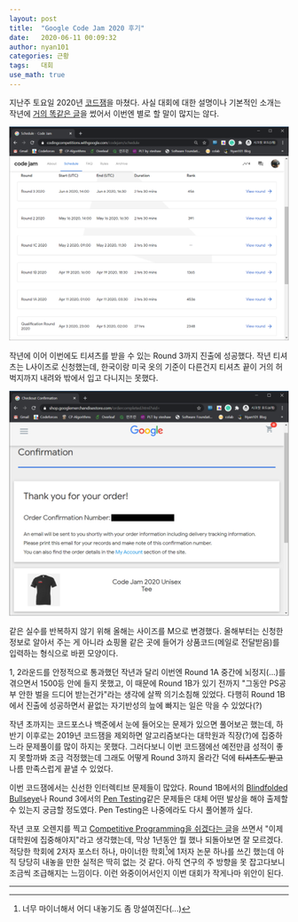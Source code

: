 ```yaml
---
layout: post
title:  "Google Code Jam 2020 후기"
date:   2020-06-11 00:09:32
author: nyan101
categories: 근황
tags:	대회
use_math: true
---
```


지난주 토요일 2020년 [코드잼](https://codingcompetitions.withgoogle.com/codejam)을 마쳤다. 사실 대회에 대한 설명이나 기본적인 소개는 작년에 [거의 똑같은 글](https://nyan101.github.io/blog/Google-CodeJam-2019-review)을 썼어서 이번엔 별로 할 말이 많지는 않다.

<img src="/assets/images/2020/06/GCJ-result.png" width="800px">

작년에 이어 이번에도 티셔츠를 받을 수 있는 Round 3까지 진출에 성공했다. 작년 티셔츠는 L사이즈로 신청했는데, 한국이랑 미국 옷의 기준이 다른건지 티셔츠 끝이 거의 허벅지까지 내려와 밖에서 입고 다니지는 못했다.

<img src="/assets/images/2020/06/GCJ-Tshirt-order.png" width="800px">

같은 실수를 반복하지 않기 위해 올해는 사이즈를 M으로 변경했다. 올해부터는 신청한 정보로 알아서 주는 게 아니라 쇼핑몰 같은 곳에 들어가 상품코드(메일로 전달받음)를 입력하는 형식으로 바뀐 모양이다.

1, 2라운드를 안정적으로 통과했던 작년과 달리 이번엔 Round 1A 중간에 뇌정지(...)를 겪으면서 1500등 안에 들지 못했고, 이 때문에 Round 1B가 있기 전까지 "그동안 PS공부 안한 벌을 드디어 받는건가"라는 생각에 살짝 의기소침해 있었다. 다행히 Round 1B에서 진출에 성공하면서 끝없는 자기반성의 늪에 빠지는 일은 막을 수 있었다(?)

작년 초까지는 코드포스나 백준에서 눈에 들어오는 문제가 있으면 풀어보곤 했는데, 하반기 이후로는 2019년 코드잼을 제외하면 알고리즘보다는 대학원과 직장(?)에 집중하느라 문제풀이를 많이 하지는 못했다. 그러다보니 이번 코드잼에선 예전만큼 성적이 좋지 못할까봐 조금 걱정했는데 그래도 어떻게 Round 3까지 올라간 덕에 ~~티셔츠도 받고~~ 나름 만족스럽게 끝낼 수 있었다.

이번 코드잼에서는 신선한 인터렉티브 문제들이 많았다. Round 1B에서의 [Blindfolded Bullseye](https://codingcompetitions.withgoogle.com/codejam/round/000000000019fef2/00000000002d5b63)나 Round 3에서의 [Pen Testing](https://codingcompetitions.withgoogle.com/codejam/round/000000000019ff7e/0000000000377630)같은 문제들은 대체 어떤 발상을 해야 출제할 수 있는지 궁금할 정도였다. Pen Testing은 나중에라도 다시 풀어볼까 싶다.

작년 코포 오렌지를 찍고 [Competitive Programming을 쉬겠다는 글](https://nyan101.github.io/blog/Codeforces-Master-rankup)을 쓰면서 "이제 대학원에 집중해야지"라고 생각했는데, 막상 1년동안 뭘 했나 되돌아보면 잘 모르겠다. 적당한 학회에 2저자 포스터 하나, 마이너한 학회[^1]에 1저자 논문 하나를 쓰긴 했는데 아직 당당히 내놓을 만한 실적은 딱히 없는 것 같다. 아직 연구의 주 방향을 못 잡고다보니 조금씩 조급해지는 느낌이다. 이런 와중이어서인지 이번 대회가 작게나마 위안이 된다.

---
[^1]: 너무 마이너해서 어디 내놓기도 좀 망설여진다(...)
